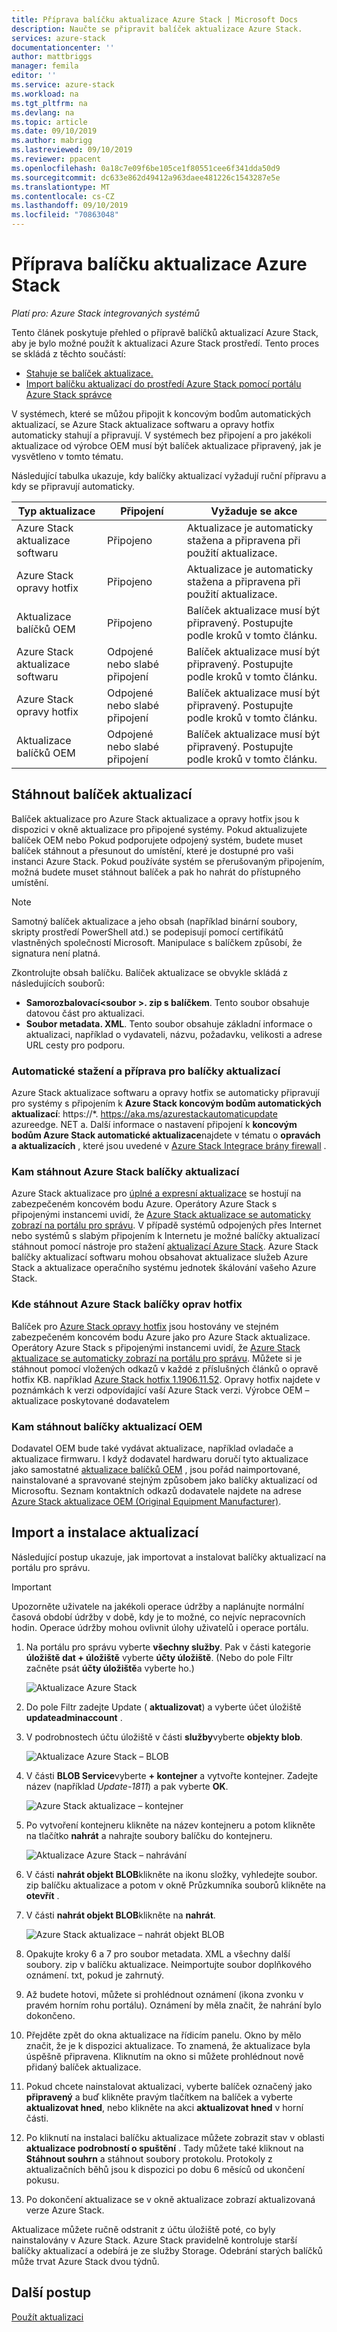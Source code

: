 ```yaml
---
title: Příprava balíčku aktualizace Azure Stack | Microsoft Docs
description: Naučte se připravit balíček aktualizace Azure Stack.
services: azure-stack
documentationcenter: ''
author: mattbriggs
manager: femila
editor: ''
ms.service: azure-stack
ms.workload: na
ms.tgt_pltfrm: na
ms.devlang: na
ms.topic: article
ms.date: 09/10/2019
ms.author: mabrigg
ms.lastreviewed: 09/10/2019
ms.reviewer: ppacent
ms.openlocfilehash: 0a18c7e09f6be105ce1f80551cee6f341dda50d9
ms.sourcegitcommit: dc633e862d49412a963daee481226c1543287e5e
ms.translationtype: MT
ms.contentlocale: cs-CZ
ms.lasthandoff: 09/10/2019
ms.locfileid: "70863048"
---
```

# <a name="prepare-an-azure-stack-update-package"></a>Příprava balíčku aktualizace Azure Stack

*Platí pro: Azure Stack integrovaných systémů*

Tento článek poskytuje přehled o přípravě balíčků aktualizací Azure Stack, aby je bylo možné použít k aktualizaci Azure Stack prostředí. Tento proces se skládá z těchto součástí:

- [Stahuje se balíček aktualizace.](#download-the-update-package)
- [Import balíčku aktualizací do prostředí Azure Stack pomocí portálu Azure Stack správce](#import-and-install-updates)

V systémech, které se můžou připojit k koncovým bodům automatických aktualizací, se Azure Stack aktualizace softwaru a opravy hotfix automaticky stahují a připravují. V systémech bez připojení a pro jakékoli aktualizace od výrobce OEM musí být balíček aktualizace připravený, jak je vysvětleno v tomto tématu.  

Následující tabulka ukazuje, kdy balíčky aktualizací vyžadují ruční přípravu a kdy se připravují automaticky.

| Typ aktualizace | Připojení | Vyžaduje se akce |
| --- | --- | --- |
| Azure Stack aktualizace softwaru | Připojeno | Aktualizace je automaticky stažena a připravena při použití aktualizace. |
| Azure Stack opravy hotfix | Připojeno | Aktualizace je automaticky stažena a připravena při použití aktualizace. |
| Aktualizace balíčků OEM | Připojeno | Balíček aktualizace musí být připravený. Postupujte podle kroků v tomto článku. |
| Azure Stack aktualizace softwaru | Odpojené nebo slabé připojení | Balíček aktualizace musí být připravený. Postupujte podle kroků v tomto článku. |
| Azure Stack opravy hotfix | Odpojené nebo slabé připojení | Balíček aktualizace musí být připravený. Postupujte podle kroků v tomto článku. |
| Aktualizace balíčků OEM | Odpojené nebo slabé připojení | Balíček aktualizace musí být připravený. Postupujte podle kroků v tomto článku. |

## <a name="download-the-update-package"></a>Stáhnout balíček aktualizací
Balíček aktualizace pro Azure Stack aktualizace a opravy hotfix jsou k dispozici v okně aktualizace pro připojené systémy. Pokud aktualizujete balíček OEM nebo Pokud podporujete odpojený systém, budete muset balíček stáhnout a přesunout do umístění, které je dostupné pro vaši instanci Azure Stack. Pokud používáte systém se přerušovaným připojením, možná budete muset stáhnout balíček a pak ho nahrát do přístupného umístění.

>[!NOTE]
>Samotný balíček aktualizace a jeho obsah (například binární soubory, skripty prostředí PowerShell atd.) se podepisují pomocí certifikátů vlastněných společností Microsoft. Manipulace s balíčkem způsobí, že signatura není platná.

Zkontrolujte obsah balíčku. Balíček aktualizace se obvykle skládá z následujících souborů:

-   **Samorozbalovací\<soubor >. zip s balíčkem**. Tento soubor obsahuje datovou část pro aktualizaci.
- **Soubor metadata. XML**. Tento soubor obsahuje základní informace o aktualizaci, například o vydavateli, názvu, požadavku, velikosti a adrese URL cesty pro podporu.

### <a name="automatic-download-and-preparation-for-update-packages"></a>Automatické stažení a příprava pro balíčky aktualizací
Azure Stack aktualizace softwaru a opravy hotfix se automaticky připravují pro systémy s připojením k **Azure Stack koncovým bodům automatických aktualizací**: https://*. https://aka.ms/azurestackautomaticupdate azureedge. NET a. Další informace o nastavení připojení k **koncovým bodům Azure Stack automatické aktualizace**najdete v tématu o **opravách a aktualizacích** , které jsou uvedené v [Azure Stack Integrace brány firewall](https://docs.microsoft.com/azure-stack/operator/azure-stack-integrate-endpoints#ports-and-urls-outbound) .

### <a name="where-to-download-azure-stack-update-packages"></a>Kam stáhnout Azure Stack balíčky aktualizací

Azure Stack aktualizace pro [úplné a expresní aktualizace](https://docs.microsoft.com/azure-stack/operator/azure-stack-updates#update-package-types) se hostují na zabezpečeném koncovém bodu Azure. Operátory Azure Stack s připojenými instancemi uvidí, že [Azure Stack aktualizace se automaticky zobrazí na portálu pro správu](https://docs.microsoft.com/azure-stack/operator/azure-stack-update-prepare-package#automatic-download-and-preparation-for-update-packages). V případě systémů odpojených přes Internet nebo systémů s slabým připojením k Internetu je možné balíčky aktualizací stáhnout pomocí nástroje pro stažení [aktualizací Azure Stack](https://aka.ms/azurestackupdatedownload). Azure Stack balíčky aktualizací softwaru mohou obsahovat aktualizace služeb Azure Stack a aktualizace operačního systému jednotek škálování vašeho Azure Stack.

### <a name="where-to-download-azure-stack-hotfix-packages"></a>Kde stáhnout Azure Stack balíčky oprav hotfix

Balíček pro [Azure Stack opravy hotfix](https://docs.microsoft.com/azure-stack/operator/azure-stack-updates#update-package-types) jsou hostovány ve stejném zabezpečeném koncovém bodu Azure jako pro Azure Stack aktualizace. Operátory Azure Stack s připojenými instancemi uvidí, že [Azure Stack aktualizace se automaticky zobrazí na portálu pro správu](https://docs.microsoft.com/azure-stack/operator/azure-stack-update-prepare-package#automatic-download-and-preparation-for-update-packages). Můžete si je stáhnout pomocí vložených odkazů v každé z příslušných článků o opravě hotfix KB. například [Azure Stack hotfix 1.1906.11.52](https://support.microsoft.com/help/4515650). Opravy hotfix najdete v poznámkách k verzi odpovídající vaší Azure Stack verzi. Výrobce OEM – aktualizace poskytované dodavatelem

### <a name="where-to-download-oem-update-packages"></a>Kam stáhnout balíčky aktualizací OEM
Dodavatel OEM bude také vydávat aktualizace, například ovladače a aktualizace firmwaru. I když dodavatel hardwaru doručí tyto aktualizace jako samostatné [aktualizace balíčků OEM](https://docs.microsoft.com/azure-stack/operator/azure-stack-updates#update-package-types) , jsou pořád naimportované, nainstalované a spravované stejným způsobem jako balíčky aktualizací od Microsoftu. Seznam kontaktních odkazů dodavatele najdete na adrese [Azure Stack aktualizace OEM (Original Equipment Manufacturer)](https://docs.microsoft.com/azure-stack/operator/azure-stack-update-oem#oem-contact-information).

## <a name="import-and-install-updates"></a>Import a instalace aktualizací

Následující postup ukazuje, jak importovat a instalovat balíčky aktualizací na portálu pro správu.

> [!Important]  
> Upozorněte uživatele na jakékoli operace údržby a naplánujte normální časová období údržby v době, kdy je to možné, co nejvíc nepracovních hodin. Operace údržby mohou ovlivnit úlohy uživatelů i operace portálu.

1.  Na portálu pro správu vyberte **všechny služby**. Pak v části kategorie **úložiště dat + úložiště** vyberte **účty úložiště**. (Nebo do pole Filtr začněte psát **účty úložiště**a vyberte ho.)

    ![Aktualizace Azure Stack](./media/azure-stack-update-prepare-package/image1.png) 

1.  Do pole Filtr zadejte Update ( **aktualizovat**) a vyberte účet úložiště **updateadminaccount** .

2.  V podrobnostech účtu úložiště v části **služby**vyberte **objekty blob**.

    ![Aktualizace Azure Stack – BLOB](./media/azure-stack-update-prepare-package/image2.png)

1.  V části **BLOB Service**vyberte **+ kontejner** a vytvořte kontejner. Zadejte název (například *Update-1811*) a pak vyberte **OK**.

    ![Azure Stack aktualizace – kontejner](./media/azure-stack-update-prepare-package/image3.png)

1.  Po vytvoření kontejneru klikněte na název kontejneru a potom klikněte na tlačítko **nahrát** a nahrajte soubory balíčku do kontejneru.

    ![Aktualizace Azure Stack – nahrávání](./media/azure-stack-update-prepare-package/image4.png)

1.  V části **nahrát objekt BLOB**klikněte na ikonu složky, vyhledejte soubor. zip balíčku aktualizace a potom v okně Průzkumníka souborů klikněte na **otevřít** .

2.  V části **nahrát objekt BLOB**klikněte na **nahrát**.

    ![Azure Stack aktualizace – nahrát objekt BLOB](./media/azure-stack-update-prepare-package/image5.png)

1.  Opakujte kroky 6 a 7 pro soubor metadata. XML a všechny další soubory. zip v balíčku aktualizace. Neimportujte soubor doplňkového oznámení. txt, pokud je zahrnutý.

2.  Až budete hotovi, můžete si prohlédnout oznámení (ikona zvonku v pravém horním rohu portálu). Oznámení by měla značit, že nahrání bylo dokončeno.

3.  Přejděte zpět do okna aktualizace na řídicím panelu. Okno by mělo značit, že je k dispozici aktualizace. To znamená, že aktualizace byla úspěšně připravena. Kliknutím na okno si můžete prohlédnout nově přidaný balíček aktualizace.

4.  Pokud chcete nainstalovat aktualizaci, vyberte balíček označený jako **připravený** a buď klikněte pravým tlačítkem na balíček a vyberte **aktualizovat hned**, nebo klikněte na akci **aktualizovat hned** v horní části.

5.  Po kliknutí na instalaci balíčku aktualizace můžete zobrazit stav v oblasti **aktualizace podrobností o spuštění** . Tady můžete také kliknout na **Stáhnout souhrn** a stáhnout soubory protokolu. Protokoly z aktualizačních běhů jsou k dispozici po dobu 6 měsíců od ukončení pokusu.

6.  Po dokončení aktualizace se v okně aktualizace zobrazí aktualizovaná verze Azure Stack.

Aktualizace můžete ručně odstranit z účtu úložiště poté, co byly nainstalovány v Azure Stack. Azure Stack pravidelně kontroluje starší balíčky aktualizací a odebírá je ze služby Storage. Odebrání starých balíčků může trvat Azure Stack dvou týdnů.

## <a name="next-steps"></a>Další postup

[Použít aktualizaci](azure-stack-apply-updates.md)
